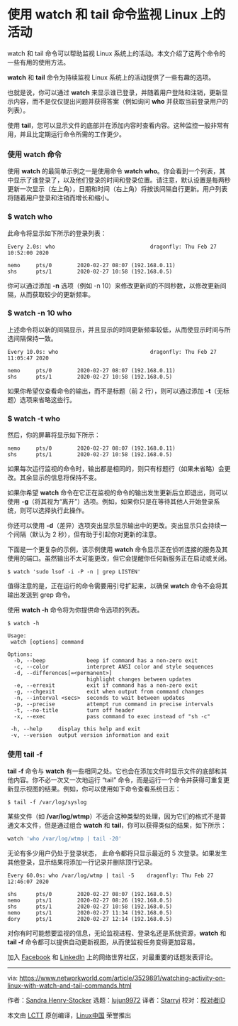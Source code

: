 [#]: collector: (lujun9972)
[#]: translator: (Starryi)
[#]: reviewer: ( )
[#]: publisher: ( )
[#]: url: ( )
[#]: subject: (Watching activity on Linux with watch and tail commands)
[#]: via: (https://www.networkworld.com/article/3529891/watching-activity-on-linux-with-watch-and-tail-commands.html)
[#]: author: (Sandra Henry-Stocker https://www.networkworld.com/author/Sandra-Henry_Stocker/)

使用 watch 和 tail 命令监视 Linux 上的活动
======
watch 和 tail 命令可以帮助监视 Linux 系统上的活动。本文介绍了这两个命令的一些有用的使用方法。

**watch** 和 **tail** 命令为持续监视 Linux 系统上的活动提供了一些有趣的选项。

也就是说，你可以通过 **watch** 来显示谁已登录，并随着用户登陆和注销，更新显示内容，而不是仅仅提出问题并获得答案（例如询问 **who** 并获取当前登录用户的列表）。

使用 **tail**，您可以显示文件的底部并在添加内容时查看内容。这种监控一般非常有用，并且比定期运行命令所需的工作更少。

### 使用 watch 命令

使用 **watch** 的最简单示例之一是使用命令 **watch who**。你会看到一个列表，其中显示了谁登录了，以及他们登录的时间和登录位置。请注意，默认设置是每两秒更新一次显示（左上角），日期和时间（右上角）将按该间隔自行更新。用户列表将随着用户登录和注销而增长和缩小。

### $ watch who

此命令将显示如下所示的登录列表：

```
Every 2.0s: who                              dragonfly: Thu Feb 27 10:52:00 2020

nemo     pts/0        2020-02-27 08:07 (192.168.0.11)
shs      pts/1        2020-02-27 10:58 (192.168.0.5)
```

你可以通过添加 **-n** 选项（例如 -n 10）来修改更新间的不同秒数，以修改更新间隔，从而获取较少的更新频率。

### $ watch -n 10 who

上述命令将以新的间隔显示，并且显示的时间更新频率较低，从而使显示时间与所选间隔保持一致。

[][2]

```
Every 10.0s: who                             dragonfly: Thu Feb 27 11:05:47 2020

nemo     pts/0        2020-02-27 08:07 (192.168.0.11)
shs      pts/1        2020-02-27 10:58 (192.168.0.5)
```

如果你希望仅查看命令的输出，而不是标题（前 2 行），则可以通过添加 **-t**（无标题）选项来省略这些行。

### $ watch -t who

然后，你的屏幕将显示如下所示：

```
nemo     pts/0        2020-02-27 08:07 (192.168.0.11)
shs      pts/1        2020-02-27 10:58 (192.168.0.5)
```

如果每次运行监视的命令时，输出都是相同的，则只有标题行（如果未省略）会更改。其余显示的信息将保持不变。

如果你希望 **watch** 命令在它正在监视的命令的输出发生更新后立即退出，则可以使用 **-g**（将其视为“离开”）选项。例如，如果你只是在等待其他人开始登录系统，则可以选择执行此操作。

你还可以使用 **-d**（差异）选项突出显示显示输出中的更改。突出显示只会持续一个间隔（默认为 2 秒），但有助于引起你对更新的注意。

下面是一个更复杂的示例，该示例使用 **watch** 命令显示正在侦听连接的服务及其使用的端口。虽然输出不太可能更改，但它会提醒你任何新服务正在启动或关闭。

```console
$ watch 'sudo lsof -i -P -n | grep LISTEN'
```

值得注意的是，正在运行的命令需要用引号扩起来，以确保 **watch** 命令不会将其输出发送到 grep 命令。

使用 **watch -h** 命令将为你提供命令选项的列表。

```console
$ watch -h

Usage:
 watch [options] command

Options:
  -b, --beep             beep if command has a non-zero exit
  -c, --color            interpret ANSI color and style sequences
  -d, --differences[=<permanent>]
                         highlight changes between updates
  -e, --errexit          exit if command has a non-zero exit
  -g, --chgexit          exit when output from command changes
  -n, --interval <secs>  seconds to wait between updates
  -p, --precise          attempt run command in precise intervals
  -t, --no-title         turn off header
  -x, --exec             pass command to exec instead of "sh -c"

 -h, --help     display this help and exit
 -v, --version  output version information and exit
```

### 使用 tail -f

**tail -f** 命令与 **watch** 有一些相同之处。它也会在添加文件时显示文件的底部和其他内容。你不必一次又一次地运行 “tail” 命令，而是运行一个命令并获得可重复更新显示视图的结果。例如，你可以使用如下命令查看系统日志：

```console
$ tail -f /var/log/syslog
```

某些文件（如 **/var/log/wtmp**）不适合这种类型的处理，因为它们的格式不是普通文本文件，但是通过组合 **watch** 和 **tail**，你可以获得类似的结果，如下所示：

```bash
watch 'who /var/log/wtmp | tail -20'
```

无论有多少用户仍处于登录状态， 此命令都将只显示最近的 5 次登录。如果发生其他登录，显示结果将添加一行记录并删除顶行记录。

```
Every 60.0s: who /var/log/wtmp | tail -5    dragonfly: Thu Feb 27 12:46:07 2020

shs      pts/0        2020-02-27 08:07 (192.168.0.5)
nemo     pts/1        2020-02-27 08:26 (192.168.0.5)
shs      pts/1        2020-02-27 10:58 (192.168.0.5)
nemo     pts/1        2020-02-27 11:34 (192.168.0.5)
dory     pts/1        2020-02-27 12:14 (192.168.0.5)
```

对你有时可能想要监视的信息，无论监视进程、登录名还是系统资源，**watch** 和 **tail -f** 命令都可以提供自动更新视图，从而使监视任务变得更加容易。

加入 [Facebook][3] 和 [LinkedIn][4] 上的网络世界社区，对最重要的话题发表评论。

--------------------------------------------------------------------------------

via: https://www.networkworld.com/article/3529891/watching-activity-on-linux-with-watch-and-tail-commands.html

作者：[Sandra Henry-Stocker][a]
选题：[lujun9972][b]
译者：[Starryi](https://github.com/Starryi)
校对：[校对者ID](https://github.com/校对者ID)

本文由 [LCTT](https://github.com/LCTT/TranslateProject) 原创编译，[Linux中国](https://linux.cn/) 荣誉推出

[a]: https://www.networkworld.com/author/Sandra-Henry_Stocker/
[b]: https://github.com/lujun9972
[1]: https://www.networkworld.com/newsletters/signup.html
[2]: https://www.networkworld.com/article/3440100/take-the-intelligent-route-with-consumption-based-storage.html?utm_source=IDG&utm_medium=promotions&utm_campaign=HPE21620&utm_content=sidebar ( Take the Intelligent Route with Consumption-Based Storage)
[3]: https://www.facebook.com/NetworkWorld/
[4]: https://www.linkedin.com/company/network-world
